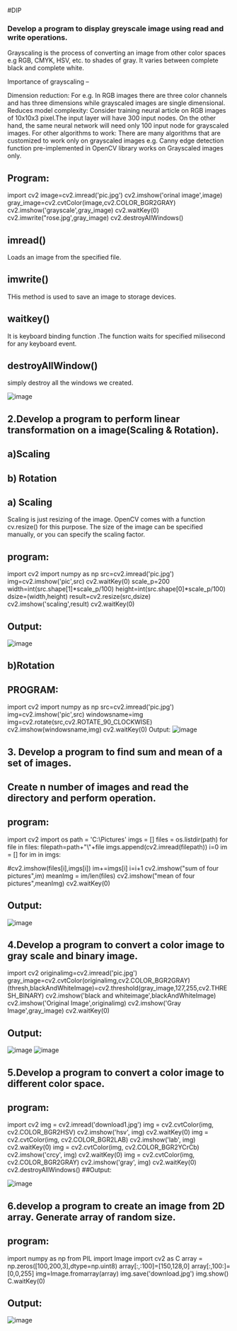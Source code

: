 #DIP
### Develop a program to display greyscale image using read and write operations.
Grayscaling is the process of converting an image from other color spaces e.g RGB, CMYK, HSV, etc. to shades of gray. It varies between complete black and complete white.

Importance of grayscaling –

Dimension reduction: For e.g. In RGB images there are three color channels and has three dimensions while grayscaled images are single dimensional.
Reduces model complexity: Consider training neural article on RGB images of 10x10x3 pixel.The input layer will have 300 input nodes. On the other hand, the same neural network will need only 100 input node for grayscaled images.
For other algorithms to work: There are many algorithms that are customized to work only on grayscaled images e.g. Canny edge detection function pre-implemented in OpenCV library works on Grayscaled images only.

## Program:
import cv2
image=cv2.imread('pic.jpg')
cv2.imshow('orinal image',image)
gray_image=cv2.cvtColor(image,cv2.COLOR_BGR2GRAY)
cv2.imshow('grayscale',gray_image)
cv2.waitKey(0)
cv2.imwrite("rose.jpg',gray_image)
cv2.destroyAllWindows()

## imread()
Loads an image from the specified file.

## imwrite()
THis method is used to save an image to storage devices.

## waitkey()
It is keyboard binding function .The function waits for specified milisecond for any keyboard event.

## destroyAllWindow()
 simply destroy all the windows we created.

![image](https://user-images.githubusercontent.com/72431161/104423517-0e819b00-5533-11eb-8493-a9cadcaa5f9f.png)

## 2.Develop a program to perform linear transformation on a image(Scaling & Rotation).
## a)Scaling
## b) Rotation

## a) Scaling
Scaling is just resizing of the image. OpenCV comes with a function cv.resize() for this purpose. The size of the image can be specified manually, or you can specify the scaling factor.
## program:
import cv2
import numpy as np
src=cv2.imread('pic.jpg')
img=cv2.imshow('pic',src)
cv2.waitKey(0)
scale_p=200
width=int(src.shape[1]*scale_p/100)
height=int(src.shape[0]*scale_p/100)
dsize=(width,height)
result=cv2.resize(src,dsize)
cv2.imshow('scaling',result)
cv2.waitKey(0)
## Output:
![image](https://user-images.githubusercontent.com/72431161/104424529-5c4ad300-5534-11eb-9cb9-a0cda4d1b767.png)
## b)Rotation
## PROGRAM:
import cv2
import numpy as np
src=cv2.imread('pic.jpg')
img=cv2.imshow('pic',src)
windowsname=img
img=cv2.rotate(src,cv2.ROTATE_90_CLOCKWISE)
cv2.imshow(windowsname,img)
cv2.waitKey(0)
Output:
![image](https://user-images.githubusercontent.com/72431161/104425348-6caf7d80-5535-11eb-8568-24656759f92a.png)

## 3. Develop a program to find sum and mean of a set of images.
## Create n number of images and read the directory and perform operation.
## program:
import cv2
import os
path = &#39;C:\Pictures&#39;
imgs = []
files = os.listdir(path)
for file in files:
filepath=path+&quot;\\&quot;+file
imgs.append(cv2.imread(filepath))
i=0
im = []
for im in imgs:

#cv2.imshow(files[i],imgs[i])
im+=imgs[i]
i=i+1
cv2.imshow(&quot;sum of four pictures&quot;,im)
meanImg = im/len(files)
cv2.imshow(&quot;mean of four pictures&quot;,meanImg)
cv2.waitKey(0)
 ## Output:
 ![image](https://user-images.githubusercontent.com/72431161/104425995-33c3d880-5536-11eb-89f7-9729c2054f2c.png)
 
 ## 4.Develop a program to convert a  color image to gray scale and binary image.
import cv2
originalimg=cv2.imread('pic.jpg')
gray_image=cv2.cvtColor(originalimg,cv2.COLOR_BGR2GRAY)
(thresh,blackAndWhiteImage)=cv2.threshold(gray_image,127,255,cv2.THRESH_BINARY)
cv2.imshow('black and whiteimage',blackAndWhiteImage)
cv2.imshow('Original Image',originalimg)
cv2.imshow('Gray Image',gray_image)
cv2.waitKey(0)
## Output:
![image](https://user-images.githubusercontent.com/72431161/104426399-be0c3c80-5536-11eb-9ae0-d22e61910b8e.png)
 ![image](https://user-images.githubusercontent.com/72431161/104426525-e7c56380-5536-11eb-926d-f499474ec6df.png)
 ## 5.Develop a program to convert a color image to different color space.
 ## program:
import cv2 
img = cv2.imread('download1.jpg') 
img = cv2.cvtColor(img, cv2.COLOR_BGR2HSV) 
cv2.imshow('hsv', img) 
cv2.waitKey(0)
img = cv2.cvtColor(img, cv2.COLOR_BGR2LAB) 
cv2.imshow('lab', img) 
cv2.waitKey(0)
img = cv2.cvtColor(img, cv2.COLOR_BGR2YCrCb) 
cv2.imshow('crcy', img) 
cv2.waitKey(0)
img = cv2.cvtColor(img, cv2.COLOR_BGR2GRAY) 
cv2.imshow('gray', img) 
cv2.waitKey(0)
cv2.destroyAllWindows()
##Output:

![image](https://user-images.githubusercontent.com/72431161/104426746-2fe48600-5537-11eb-909e-6beaa275a6ba.png)

## 6.develop a program to create an image from 2D array. Generate array of random size.
## program:
import numpy as np
from PIL import Image
import cv2 as C
array = np.zeros([100,200,3],dtype=np.uint8)
array[:,:100]=[150,128,0]
array[:,100:]=[0,0,255]
img=Image.fromarray(array)
img.save('download.jpg')
img.show()
C.waitKey(0)
## Output:
![image](https://user-images.githubusercontent.com/72431161/104427105-b4370900-5537-11eb-9fb5-3d20f9ee107b.png)

